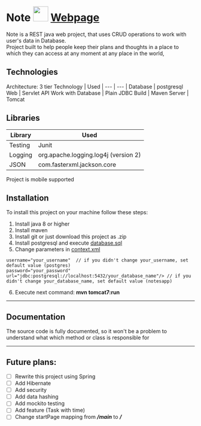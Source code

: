 # Note <image src="/Note/src/main/webapp/pictures/page.png"  width="40"> [Webpage](http://vps-37630.vps-default-host.net/main) 
Note is a REST java web project,  that uses CRUD operations to work with user's data in Database.     
Project built to help people keep their plans and thoughts in a place to which they can access at any moment at any place in the world,
## Technologies
Architecture: 3 tier
Technology | Used
| --- | --- |
Database | postgresql
Web | Servlet API
Work with Database | Plain JDBC
Build | Maven
Server | Tomcat

## Libraries
Library | Used
| --- | --- |
Testing | Junit
Logging | org.apache.logging.log4j (version 2)
JSON | com.fasterxml.jackson.core

Project is mobile supported
## Installation
To install this project on your machine follow these steps:
1) Install java 8 or higher
2) Install maven 
3) Install git or just download this project as .zip
4) Install postgresql and execute [database.sql](/Note/src/main/resources/database.sql)
5) Change parameters in [context.xml](/Note/src/main/tomcatconf/context.xml)
````
username="your_username"  // if you didn't change your_username, set default value (postgres)
password="your_password" 
url="jdbc:postgresql://localhost:5432/your_database_name"/> // if you didn't change your_database_name, set default value (notesapp)
````
6) Execute next command: **mvn tomcat7:run**    

----
## Documentation
The source code is fully documented, so it won't be a problem to understand what which method or class is responsible for 

----
## Future plans:
- [ ] Rewrite this project using Spring
- [ ] Add Hibernate
- [ ] Add security
- [ ] Add data hashing
- [ ] Add mockito testing
- [ ] Add feature (Task with time)
- [ ] Change startPage mapping from ***/main*** to ***/***